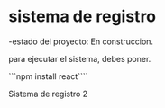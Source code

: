 <h1> sistema de registro </h1>

-estado del proyecto: En construccion.

para ejecutar el sistema, debes poner.

```npm install react````

Sistema de registro 2
